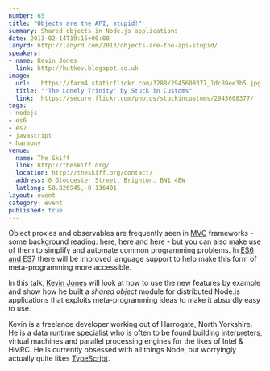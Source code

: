 ```yaml
---
number: 65
title: "Objects are the API, stupid!"
summary: Shared objects in Node.js applications
date: 2013-02-14T19:15+00:00
lanyrd: http://lanyrd.com/2013/objects-are-the-api-stupid/
speakers:
- name: Kevin Jones
  link: http://hutkev.blogspot.co.uk
image:
  url:   https://farm4.staticflickr.com/3288/2945608377_1dc89ee3b5.jpg
  title: "'The Lonely Trinity' by Stuck in Customs"
  link:  https://secure.flickr.com/photos/stuckincustoms/2945608377/
tags:
- nodejs
- es6
- es7
- javascript
- harmony
venue:
  name: The Skiff
  link: http://theskiff.org/
  location: http://theskiff.org/contact/
  address: 6 Gloucester Street, Brighton, BN1 4EW
  latlong: 50.826945,-0.136401
layout: event
category: event
published: true
---
```


Object proxies and observables are frequently seen in [MVC][mvc] frameworks - some background reading: [here][observe], [here][observables] and [here][proxies] - but you can also make use of them to simplify and automate common programming problems. In [ES6 and ES7][harmony] there will be improved language support to help make this form of meta-programming more accessible.

In this talk, [Kevin Jones][kevin] will look at how to use the new features by example and show how he built a _shared object_ module for distributed Node.js applications that exploits meta-programming ideas to make it absurdly easy to use.

Kevin is a freelance developer working out of Harrogate, North Yorkshire. He is a data runtime specialist who is often to be found building interpreters, virtual machines and parallel processing engines for the likes of Intel & HMRC. He is currently obsessed with all things Node, but worryingly actually quite likes [TypeScript][typescript].

[kevin]: https://twitter.com/hutkev
[observe]: http://weblog.bocoup.com/javascript-object-observe/
[harmony]: http://brendaneich.com/2012/10/harmony-of-dreams-come-true
[proxies]: http://wiki.ecmascript.org/doku.php?id=harmony:direct_proxies
[observables]: http://wiki.ecmascript.org/doku.php?id=harmony:observe
[mvc]: https://en.wikipedia.org/wiki/Model%E2%80%93view%E2%80%93controller
[typescript]: https://en.wikipedia.org/wiki/TypeScript